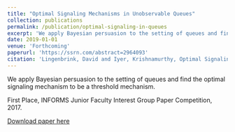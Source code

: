 ```yaml
---
title: "Optimal Signaling Mechanisms in Unobservable Queues"
collection: publications
permalink: /publication/optimal-signaling-in-queues
excerpt: 'We apply Bayesian persuasion to the setting of queues and find the optimal signaling mechanism to be a threshold mechanism.'
date: 2019-01-01
venue: 'Forthcoming'
paperurl: 'https://ssrn.com/abstract=2964093'
citation: 'Lingenbrink, David and Iyer, Krishnamurthy, Optimal Signaling Mechanisms in Unobservable Queues (November 4, 2017). Available at SSRN: https://ssrn.com/abstract=2964093 or http://dx.doi.org/10.2139/ssrn.2964093'
---
```

We apply Bayesian persuasion to the setting of queues and find the optimal signaling mechanism to be a threshold mechanism.

First Place, INFORMS Junior Faculty Interest Group Paper Competition, 2017.

[Download paper here](https://papers.ssrn.com/sol3/papers.cfm?abstract_id=2964093#)

